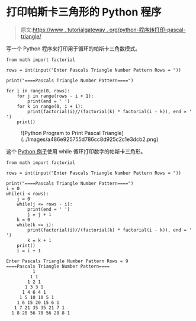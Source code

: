 # 打印帕斯卡三角形的 Python 程序

> 原文:[https://www . tutorialgateway . org/python-程序转打印-pascal-triangle/](https://www.tutorialgateway.org/python-program-to-print-pascal-triangle/)

写一个 Python 程序来打印用于循环的帕斯卡三角数模式。

```
from math import factorial

rows = int(input("Enter Pascals Triangle Number Pattern Rows = "))

print("====Pascals Triangle Number Pattern====")

for i in range(0, rows):
    for j in range(rows - i + 1):
        print(end = ' ')
    for k in range(0, i + 1):
        print(factorial(i)//(factorial(k) * factorial(i - k)), end = ' ')
    print()
```

<figure class="wp-block-image size-large">![Python Program to Print Pascal Triangle](../Images/a486e925755d786cc8d925c2c1e3dcb2.png)</figure>

这个 [Python 例子](https://www.tutorialgateway.org/python-programming-examples/)使用 while 循环打印数字的帕斯卡三角形。

```
from math import factorial

rows = int(input("Enter Pascals Triangle Number Pattern Rows = "))

print("====Pascals Triangle Number Pattern====")
i = 0
while(i < rows):
    j = 0
    while(j <= rows - i):
        print(end = ' ')
        j = j + 1
    k = 0
    while(k <= i):
        print(factorial(i)//(factorial(k) * factorial(i - k)), end = ' ')
        k = k + 1
    print()
    i = i + 1
```

```
Enter Pascals Triangle Number Pattern Rows = 9
====Pascals Triangle Number Pattern====
          1 
         1 1 
        1 2 1 
       1 3 3 1 
      1 4 6 4 1 
     1 5 10 10 5 1 
    1 6 15 20 15 6 1 
   1 7 21 35 35 21 7 1 
  1 8 28 56 70 56 28 8 1 
```